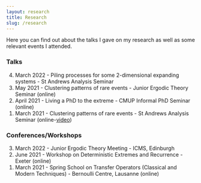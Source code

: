 ```yaml
---
layout: research
title: Research
slug: /research
---
```


Here you can find out about the talks I gave on my research as well as some relevant events I attended.

<h3> Talks </h3>

<ol reversed>
  <li> March 2022 - Piling processes for some 2-dimensional expanding systems - St Andrews Analysis Seminar</li>
  <li> May 2021 - Clustering patterns of rare events - Junior Ergodic Theory Seminar (online)</li>
  <li> April 2021 - Living a PhD to the extreme - CMUP Informal PhD Seminar (online)</li>
  <li> March 2021 - Clustering patterns of rare events - St Andrews Analysis Seminar (online-<a href="https://www.youtube.com/watch?v=bpUesUzJzsw">video</a>)</li>
</ol>

<h3> Conferences/Workshops </h3>

<ol reversed>
  <li> March 2022 - Junior Ergodic Theory Meeting - ICMS, Edinburgh</li>
  <li> June 2021 - Workshop on Deterministic Extremes and Recurrence - Exeter (online)</li>
  <li> March 2021 - Spring School on Transfer Operators (Classical and Modern Techniques) - Bernoulli Centre, Lausanne (online)</li>
</ol>

<br />
<br />
